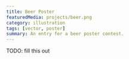 ```yaml
---
title: Beer Poster
featuredMedia: projects/beer.png
category: illustration
tags: [vector, poster]
summary: An entry for a beer poster contest.
---
```


TODO: fill this out
